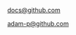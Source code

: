 [docs@github.com](https://docs.github.com/en/get-started/writing-on-github/getting-started-with-writing-and-formatting-on-github/basic-writing-and-formatting-syntax)


[adam-p@github.com](https://github.com/adam-p/markdown-here/wiki/Markdown-Cheatsheet)
